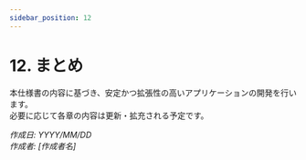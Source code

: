 ```yaml
---
sidebar_position: 12
---
```


# 12. まとめ

本仕様書の内容に基づき、安定かつ拡張性の高いアプリケーションの開発を行います。  
必要に応じて各章の内容は更新・拡充される予定です。

*作成日: YYYY/MM/DD*  
*作成者: [作成者名]*